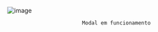  
![image](https://github.com/Matheussbzp/memoteca-modal/assets/91389286/308d2ec8-13f3-4bba-8e06-7da12bfe2d09)


                            Modal em funcionamento 
